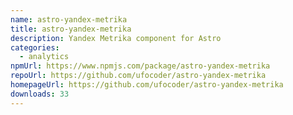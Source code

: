 ```yaml
---
name: astro-yandex-metrika
title: astro-yandex-metrika
description: Yandex Metrika component for Astro
categories:
  - analytics
npmUrl: https://www.npmjs.com/package/astro-yandex-metrika
repoUrl: https://github.com/ufocoder/astro-yandex-metrika
homepageUrl: https://github.com/ufocoder/astro-yandex-metrika
downloads: 33
---
```

